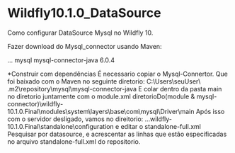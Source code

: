 # Wildfly10.1.0_DataSource
Como configurar DataSource Mysql no Wildfly 10. 

Fazer download do Mysql_connector usando Maven:

<dependencies>
...
  <dependency>
      <groupId>mysql</groupId>
      <artifactId>mysql-connector-java</artifactId>
      <version>6.0.4</version>
  </dependency>
</dependencies>

*Construir com dependências
É necessario copiar o Mysql-Connertor. Que foi baixado com o Maven no seguinte diretorio: 
C:\Users\seuUser\ .m2\repository\mysql\mysql-connector-java
E colar dentro da pasta  main no diretorio juntamente com o module.xml
diretorioDo(module & mysql-connector)\wildfly-10.1.0.Final\modules\system\layers\base\com\mysql\Driver\main
Após isso com o servidor desligado, vamos no direitorio: ...wildfly-10.1.0.Final\standalone\configuration
e editar o     standalone-full.xml    
Pesquisar por datasource, e acrescentar as linhas que estão especificadas no arquivo standalone-full.xml do repositorio.

